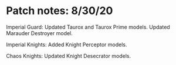 # Patch notes: 8/30/20

Imperial Guard: Updated Taurox and Taurox Prime models. Updated Marauder Destroyer model.

Imperial Knights: Added Knight Perceptor models.

Chaos Knights: Updated Knight Desecrator models.
